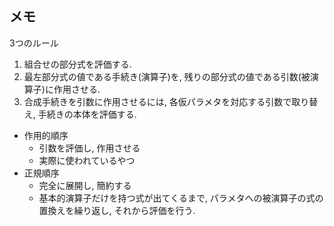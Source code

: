 ## メモ

3つのルール
1. 組合せの部分式を評価する.
2. 最左部分式の値である手続き(演算子)を, 残りの部分式の値である引数(被演算子)に作用させる.
3. 合成手続きを引数に作用させるには, 各仮パラメタを対応する引数で取り替え, 手続きの本体を評価する.

- 作用的順序
	- 引数を評価し, 作用させる
	- 実際に使われているやつ
- 正規順序
	- 完全に展開し, 簡約する
	- 基本的演算子だけを持つ式が出てくるまで, パラメタへの被演算子の式の置換えを繰り返し, それから評価を行う.


